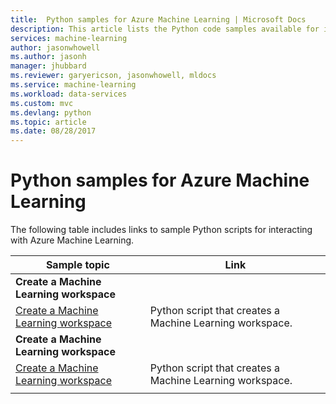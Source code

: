 ```yaml
---
title:  Python samples for Azure Machine Learning | Microsoft Docs
description: This article lists the Python code samples available for interacting with Azure Machine Learning.
services: machine-learning
author: jasonwhowell
ms.author: jasonh
manager: jhubbard
ms.reviewer: garyericson, jasonwhowell, mldocs
ms.service: machine-learning
ms.workload: data-services
ms.custom: mvc
ms.devlang: python
ms.topic: article
ms.date: 08/28/2017
---
```


# Python samples for Azure Machine Learning
The following table includes links to sample Python scripts for interacting with Azure Machine Learning.

| Sample topic | Link |
|---|---|
|**Create a Machine Learning workspace**||
| [Create a Machine Learning workspace](.) | Python script that creates a Machine Learning workspace. |
|**Create a Machine Learning workspace**||
| [Create a Machine Learning workspace](.) | Python script that creates a Machine Learning workspace. |
|||
